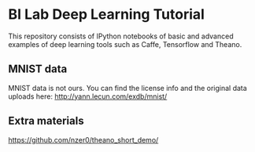 # BI Lab Deep Learning Tutorial
This repository consists of IPython notebooks of basic and advanced examples of deep learning tools such as Caffe, Tensorflow and Theano.

## MNIST data
MNIST data is not ours. You can find the license info and the original data uploads here: http://yann.lecun.com/exdb/mnist/

## Extra materials
https://github.com/nzer0/theano_short_demo/
